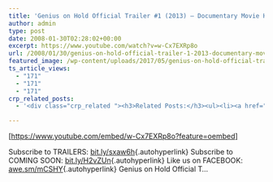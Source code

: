 ```yaml
---
title: 'Genius on Hold Official Trailer #1 (2013) – Documentary Movie HD'
author: admin
type: post
date: 2008-01-30T02:28:02+00:00
excerpt: https://www.youtube.com/watch?v=w-Cx7EXRp8o
url: /2008/01/30/genius-on-hold-official-trailer-1-2013-documentary-movie-hd/
featured_image: /wp-content/uploads/2017/05/genius-on-hold-official-trailer.jpg
ts_article_views:
  - "171"
  - "171"
  - "171"
crp_related_posts:
  - '<div class="crp_related "><h3>Related Posts:</h3><ul><li><a href="https://scdhub.org/2017/07/30/nuclear-testing-footage-music-by-gigi-shibabaw-washintu/"    ><img src="https://scdhub.org/wp-content/uploads/2017/07/nuclear-testing-footage-music-by-gigi-shibabaw-washintu-150x150.jpg" alt="Cultuer- Music &#8211; Ethiopian (Music by Gigi Shibabaw-Washintu)" title="Cultuer- Music &#8211; Ethiopian (Music by Gigi Shibabaw-Washintu)" width="150" height="150" class="crp_thumb crp_featured" /><span class="crp_title">Cultuer- Music &#8211; Ethiopian (Music by Gigi&hellip;</span></a></li><li><a href="https://scdhub.org/2017/06/11/lead-contamination-beyond-flint-drinking-water-and-childrens-health/"    ><img src="https://scdhub.org/wp-content/uploads/2017/06/Screen-Shot-2017-06-10-at-10.17.39-PM-150x150.png" alt="Lead Contamination Beyond Flint: Drinking Water and Children&#8217;s Health" title="Lead Contamination Beyond Flint: Drinking Water and Children&#8217;s Health" width="150" height="150" class="crp_thumb crp_featured" /><span class="crp_title">Lead Contamination Beyond Flint: Drinking Water and&hellip;</span></a></li><li><a href="https://scdhub.org/2017/12/25/wastewater-treatment-and-biosolids-management/"    ><img src="https://scdhub.org/wp-content/uploads/2017/12/wastewater-treatment-and-biosoli-150x150.jpg" alt="Wastewater treatment and Biosolids management" title="Wastewater treatment and Biosolids management" width="150" height="150" class="crp_thumb crp_featured" /><span class="crp_title">Wastewater treatment and Biosolids management</span></a></li><li><a href="https://scdhub.org/2017/12/29/walking-in-sabinas-shoes-world-vision/"    ><img src="https://scdhub.org/wp-content/uploads/2017/12/walking-in-sabinas-shoes-world-v-150x150.jpg" alt="Walking in Sabinas Shoes &#8211; World Vision" title="Walking in Sabinas Shoes &#8211; World Vision" width="150" height="150" class="crp_thumb crp_featured" /><span class="crp_title">Walking in Sabinas Shoes &#8211; World Vision</span></a></li><li><a href="https://scdhub.org/2017/07/24/cargo-trailer-conversion-to-camper/"    ><img src="https://scdhub.org/wp-content/uploads/2017/07/cargo-trailer-conversion-to-camper-150x150.jpg" alt="Cargo Trailer Conversion to Camper" title="Cargo Trailer Conversion to Camper" width="150" height="150" class="crp_thumb crp_featured" /><span class="crp_title">Cargo Trailer Conversion to Camper</span></a></li><li><a href="https://scdhub.org/2017/07/12/woody-guthrie-voice-of-the-common-man/"    ><img src="https://scdhub.org/wp-content/uploads/2017/07/woody-guthrie-voice-of-the-common-man-150x150.jpg" alt="Woody Guthrie: Voice of the Common Man" title="Woody Guthrie: Voice of the Common Man" width="150" height="150" class="crp_thumb crp_featured" /><span class="crp_title">Woody Guthrie: Voice of the Common Man</span></a></li></ul><div class="crp_clear"></div></div>'

---
```

[https://www.youtube.com/embed/w-Cx7EXRp8o?feature=oembed] 

Subscribe to TRAILERS: [bit.ly/sxaw6h][1]{.autohyperlink} Subscribe to COMING SOON: [bit.ly/H2vZUn][2]{.autohyperlink} Like us on FACEBOOK: [awe.sm/mCSHY][3]{.autohyperlink} Genius on Hold Official T&#8230;

 [1]: http://bit.ly/sxaw6h
 [2]: http://bit.ly/H2vZUn
 [3]: http://awe.sm/mCSHY